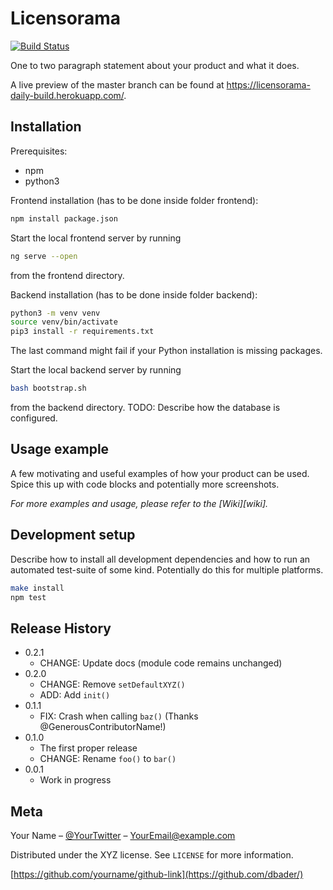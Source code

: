 # Licensorama

[![Build Status](https://travis-ci.org/three-rocketeers/licensorama.svg?branch=master)](https://travis-ci.org/three-rocketeers/licensorama)

One to two paragraph statement about your product and what it does.

A live preview of the master branch can be found at https://licensorama-daily-build.herokuapp.com/.

## Installation
Prerequisites:
* npm
* python3

Frontend installation (has to be done inside folder frontend):
```sh
npm install package.json
```
Start the local frontend server by running 
```sh
ng serve --open
```
from the frontend directory.

Backend installation (has to be done inside folder backend):
```sh
python3 -m venv venv
source venv/bin/activate
pip3 install -r requirements.txt
```
The last command might fail if your Python installation is missing packages.
 
Start the local backend server by running
```sh
bash bootstrap.sh
```
from the backend directory.
TODO: Describe how the database is configured.

## Usage example

A few motivating and useful examples of how your product can be used. Spice this up with code blocks and potentially more screenshots.

_For more examples and usage, please refer to the [Wiki][wiki]._

## Development setup

Describe how to install all development dependencies and how to run an automated test-suite of some kind. Potentially do this for multiple platforms.

```sh
make install
npm test
```

## Release History

* 0.2.1
    * CHANGE: Update docs (module code remains unchanged)
* 0.2.0
    * CHANGE: Remove `setDefaultXYZ()`
    * ADD: Add `init()`
* 0.1.1
    * FIX: Crash when calling `baz()` (Thanks @GenerousContributorName!)
* 0.1.0
    * The first proper release
    * CHANGE: Rename `foo()` to `bar()`
* 0.0.1
    * Work in progress

## Meta

Your Name – [@YourTwitter](https://twitter.com/dbader_org) – YourEmail@example.com

Distributed under the XYZ license. See ``LICENSE`` for more information.

[https://github.com/yourname/github-link](https://github.com/dbader/)

